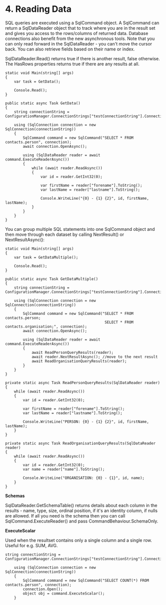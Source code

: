 # 4\. Reading Data

SQL queries are executed using a SqlCommand object. A SqlCommand can return a SqlDataReader object that to track where you are in the result set and gives you access to the rows/columns of returned data. Database connections also benefit from the new asynchronous tools. Note that you can only read forward in the SqlDataReader - you can't move the cursor back. You can also retrieve fields based on their name or index.

SqlDataReader.Read() returns true if there is another result, false otherwise. The HasRows properties returns true if there are any results at all.

    static void Main(string[] args)
    {
        var task = GetData();
    
        Console.Read();
    }
    
    public static async Task GetData()
    {
        string connectionString = ConfigurationManager.ConnectionStrings["testConnectionString"].ConnectionString;
    
        using (SqlConnection connection = new SqlConnection(connectionString))
        {
            SqlCommand command = new SqlCommand("SELECT * FROM contacts.person", connection);
            await connection.OpenAsync();
    
            using (SqlDataReader reader = await command.ExecuteReaderAsync())
            {
                while (await reader.ReadAsync())
                {
                    var id = reader.GetInt32(0);
    
                    var firstName = reader["forename"].ToString();
                    var lastName = reader["lastname"].ToString();
    
                    Console.WriteLine("{0} - {1} {2}", id, firstName, lastName);
                }
            }
        }
    }

You can group multiple SQL statements into one SqlCommand object and then move
through each dataset by calling NextResult() or NextResultAsync():

    static void Main(string[] args)
    {
        var task = GetDataMultiple();
    
        Console.Read();
    }
    
    public static async Task GetDataMultiple()
    {
        string connectionString = ConfigurationManager.ConnectionStrings["testConnectionString"].ConnectionString;
    
        using (SqlConnection connection = new SqlConnection(connectionString))
        {
            SqlCommand command = new SqlCommand("SELECT * FROM contacts.person;
                                                 SELECT * FROM contacts.organisation;", connection);
            await connection.OpenAsync();
    
            using (SqlDataReader reader = await command.ExecuteReaderAsync())
            {
                await ReadPersonQueryResults(reader);
                await reader.NextResultAsync(); //move to the next result
                await ReadOrganisationQueryResults(reader);
            }
        }
    }
    
    private static async Task ReadPersonQueryResults(SqlDataReader reader)
    {
        while (await reader.ReadAsync())
        {
            var id = reader.GetInt32(0);
    
            var firstName = reader["forename"].ToString();
            var lastName = reader["lastname"].ToString();
    
            Console.WriteLine("PERSON: {0} - {1} {2}", id, firstName, lastName);
        }
    }
    
    private static async Task ReadOrganisationQueryResults(SqlDataReader reader)
    {
        while (await reader.ReadAsync())
        {
            var id = reader.GetInt32(0);
            var name = reader["name"].ToString();
    
            Console.WriteLine("ORGANISATION: {0} - {1}", id, name);
        }
    }  

 **Schemas**

SqlDataReader.GetSchemaTable() returns details about each column in the
results - name, type, size, ordinal position, if it's an identity column, if
nulls are allowed. If all you need is the schema then you can call
SqlCommand.ExecuteReader() and pass CommandBehaviour.SchemaOnly.

  

  

 **ExecuteScalar**

Used when the resultset contains only a single column and a single row. Useful
for e.g. SUM, AVG.

  

    string connectionString = ConfigurationManager.ConnectionStrings["testConnectionString"].ConnectionString;
    
        using (SqlConnection connection = new SqlConnection(connectionString))
        {
            SqlCommand command = new SqlCommand("SELECT COUNT(*) FROM contacts.person", connection);
            connection.Open();
            object obj = command.ExecuteScalar();
        }
<!--stackedit_data:
eyJoaXN0b3J5IjpbLTE0MTEzNDU1MzksLTgzNDgzNTUyOV19
-->